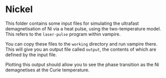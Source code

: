 # Nickel

This folder contains some input files for simulating the ultrafast demagnetisation of Ni via a heat pulse, using the two-temperature model. This refers to the `laser-pulse` program within vampire. 

You can copy these files to the `working` directory and run vampire there. This will give you an output file called `output`, the contents of which are defined by the input file. 

Plotting this output should allow you to see the phase transition as the Ni demagnetises at the Curie temperature.
